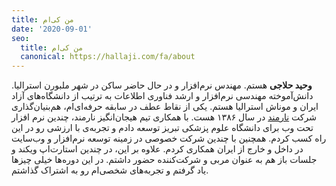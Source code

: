 ```yaml
---
title: من کی‌ام
date: '2020-09-01'
seo:
  title: من کی‌ام
  canonical: https://hallaji.com/fa/about
---
```

**وحید حلاجی** هستم. مهندس نرم‌افزار و در حال حاضر ساکن در شهر ملبورن استرالیا. دانش‌آموخته مهندسی نرم‌افزار و ارشد فناوری اطلاعات به ترتیب از دانشگاه‌های‌ آزاد ایران و موناش استرالیا هستم.  یکی از نقاط عطف در سابقه حرفه‌ای‌ام، هم‌بنیان‌گذاری شرکت [نارمند](http://narmand.com/) در سال ۱۳۸۶ هست. با همکاری تیم هیجان‌انگیز نارمند، چندین نرم افزار تحت وب برای دانشگاه علوم پزشکی تبریز توسعه دادم و تجربه‌ی با ارزشی رو در این راه کسب کردم. همچنین با چندین شرکت خصوصی در زمینه توسعه نرم‌افزار و وب‌سایت در داخل و خارج از ایران همکاری کردم. علاوه بر این، در چندین استارت‌اپ ویکند و جلسات باز هم به عنوان مربی و شرکت‌کننده حضور داشتم. در این دوره‌ها خیلی چیزها یاد گرفتم و ‌تجربه‌های شخصی‌ام رو به اشتراک گذاشتم.

